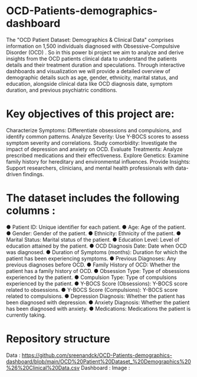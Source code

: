 # OCD-Patients-demographics-dashboard
The "OCD Patient Dataset: Demographics &amp; Clinical Data" comprises information on 1,500 individuals diagnosed with Obsessive-Compulsive Disorder (OCD) .  So in this power bi project we aim to analyze and derive insights from the OCD patients clinical data to understand the patients details and their treatment duration and speculations.
Through interactive dashboards and visualization we will provide a detailed overview of demographic details such as age, gender, ethnicity, marital status, and education, alongside clinical data like OCD diagnosis date, symptom duration, and previous psychiatric conditions.

# Key objectives of this project are:
Characterize Symptoms: Differentiate obsessions and compulsions, and identify common patterns.
Analyze Severity: Use Y-BOCS scores to assess symptom severity and correlations.
Study comorbidity: Investigate the impact of depression and anxiety on OCD.
Evaluate Treatments: Analyze prescribed medications and their effectiveness.
Explore Genetics: Examine family history for hereditary and environmental influences.
Provide Insights: Support researchers, clinicians, and mental health professionals with data-driven findings.

# The dataset includes the following columns :
● Patient ID:  Unique identifier for each patient.
● Age:  Age of the patient.
● Gender:  Gender of the patient.
● Ethnicity:  Ethnicity of the patient.
● Marital Status:  Marital status of the patient.
● Education Level:  Level of education attained by the patient.
● OCD Diagnosis Date:  Date when OCD was diagnosed.
● Duration of Symptoms (months):  Duration for which the patient has
been experiencing symptoms.
● Previous Diagnoses:  Any previous diagnoses before OCD.
● Family History of OCD:  Whether the patient has a family history of OCD.
● Obsession Type:  Type of obsessions experienced by the patient.
● Compulsion Type:  Type of compulsions experienced by the patient.
● Y-BOCS Score (Obsessions):  Y-BOCS score related to obsessions.
● Y-BOCS Score (Compulsions):  Y-BOCS score related to compulsions.
● Depression Diagnosis:  Whether the patient has been diagnosed with
depression.
● Anxiety Diagnosis:  Whether the patient has been diagnosed with anxiety.
● Medications:  Medications the patient is currently taking.

# Repository structure
Data : https://github.com/sreenandck/OCD-Patients-demographics-dashboard/blob/main/OCD%20Patient%20Dataset_%20Demographics%20%26%20Clinical%20Data.csv
Dashboard :
Image :


